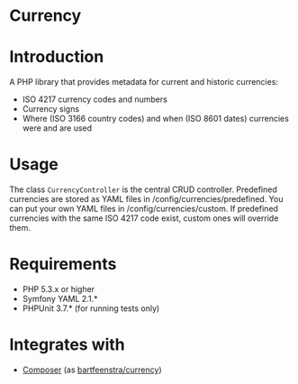 Currency
========

# Introduction
A PHP library that provides metadata for current and historic currencies:
* ISO 4217 currency codes and numbers
* Currency signs
* Where (ISO 3166 country codes) and when (ISO 8601 dates) currencies were and
  are used

# Usage
The class `CurrencyController` is the central CRUD controller. Predefined
currencies are stored as YAML files in /config/currencies/predefined. You can
put your own YAML files in /config/currencies/custom. If predefined currencies
with the same ISO 4217 code exist, custom ones will override them.

# Requirements
* PHP 5.3.x or higher
* Symfony YAML 2.1.*
* PHPUnit 3.7.* (for running tests only)

# Integrates with
* [Composer](http://getcomposer.org) (as
[bartfeenstra/currency](https://packagist.org/packages/bartfeenstra/currency))